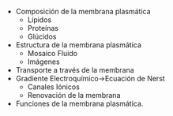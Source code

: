 - Composición de la membrana plasmática
	- Lípidos
	- Proteínas
	- Glúcidos
- Estructura de la membrana plasmática
	- Mosaico Fluido
	- Imágenes
- Transporte a través de la membrana
- Gradiente Electroquímico→Ecuación de Nerst
	- Canales Iónicos
	- Renovación de la membrana
- Funciones de la membrana plasmática.